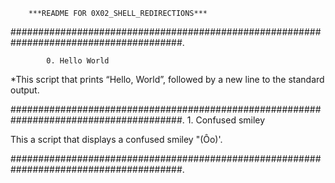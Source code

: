 		***README FOR 0X02_SHELL_REDIRECTIONS***

#######################################################################################.
		
			0. Hello World
*This script that prints “Hello, World”, followed by a new line to the standard output.

#######################################################################################.
			  1. Confused smiley

This a script that displays a confused smiley "(Ôo)'.


#######################################################################################.

